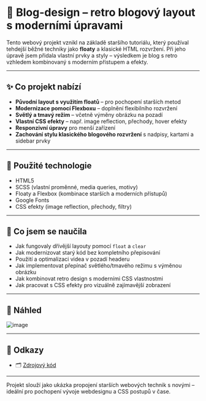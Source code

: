 
 # 📰 Blog-design – retro blogový layout s moderními úpravami

Tento webový projekt vznikl na základě staršího tutoriálu, který používal tehdejší běžné techniky jako **floaty** a klasické HTML rozvržení. Při jeho úpravě jsem přidala vlastní prvky a styly – výsledkem je blog s retro vzhledem kombinovaný s moderním přístupem a efekty.

---

## ✨ Co projekt nabízí

- **Původní layout s využitím floatů** – pro pochopení starších metod
- **Modernizace pomocí Flexboxu** – doplnění flexibilního rozvržení
- **Světlý a tmavý režim** – včetně výměny obrázku na pozadí
- **Vlastní CSS efekty** – např. image reflection, přechody, hover efekty
- **Responzivní úpravy** pro menší zařízení
- **Zachování stylu klasického blogového rozvržení** s nadpisy, kartami a sidebar prvky

---

## 🧰 Použité technologie

- HTML5
- SCSS (vlastní proměnné, media queries, motivy)
- Floaty a Flexbox (kombinace starších a moderních přístupů)
- Google Fonts
- CSS efekty (image reflection, přechody, filtry)

---

## 🧪 Co jsem se naučila

- Jak fungovaly dřívější layouty pomocí `float` a `clear`
- Jak modernizovat starý kód bez kompletního přepisování
- Použití a optimalizaci videa v pozadí headeru
- Jak implementovat přepínač světlého/tmavého režimu s výměnou obrázku
- Jak kombinovat retro design s moderními CSS vlastnostmi
- Jak pracovat s CSS efekty pro vizuálně zajímavější zobrazení

---

## 📸 Náhled

![image](https://github.com/user-attachments/assets/bc8acac9-cb25-4f4d-a2ad-1e6ccd3cea4a)


---

## 🔗 Odkazy

- 🗂️ [Zdrojový kód](https://github.com/Alena0490/Blog-design)

---

Projekt slouží jako ukázka propojení starších webových technik s novými – ideální pro pochopení vývoje webdesignu a CSS postupů v čase.

